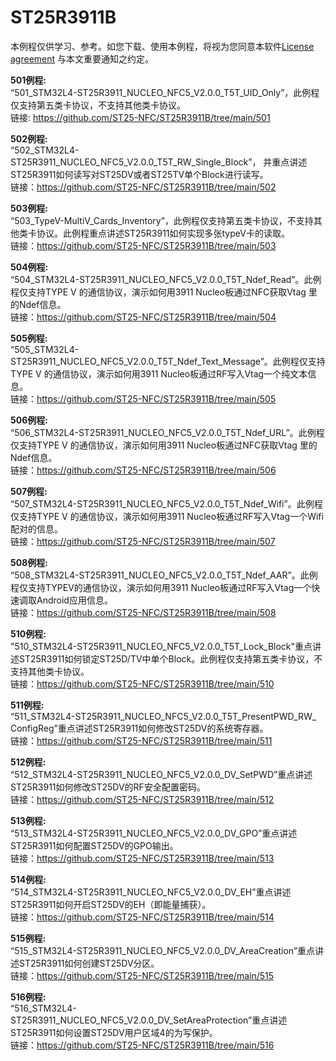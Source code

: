 # ST25R3911B
本例程仅供学习、参考。如您下载、使用本例程，将视为您同意本软件[License agreement](https://github.com/ST25-NFC/SOFTWARE-LICENSE-AGREEMENT/blob/main/SLA.pdf) 与本文重要通知之约定。

**501例程:**<br>
“501_STM32L4-ST25R3911_NUCLEO_NFC5_V2.0.0_T5T_UID_Only”，此例程仅支持第五类卡协议，不支持其他类卡协议。<br>
链接: https://github.com/ST25-NFC/ST25R3911B/tree/main/501

**502例程:**<br>
“502_STM32L4-ST25R3911_NUCLEO_NFC5_V2.0.0_T5T_RW_Single_Block”， 并重点讲述ST25R3911如何读写对ST25DV或者ST25TV单个Block进行读写。<br>
链接：https://github.com/ST25-NFC/ST25R3911B/tree/main/502

**503例程:**<br>
“503_TypeV-MultiV_Cards_Inventory”，此例程仅支持第五类卡协议，不支持其他类卡协议。此例程重点讲述ST25R3911如何实现多张typeV卡的读取。<br>
链接：https://github.com/ST25-NFC/ST25R3911B/tree/main/503

**504例程:**<br>
“504_STM32L4-ST25R3911_NUCLEO_NFC5_V2.0.0_T5T_Ndef_Read”。此例程仅支持TYPE V 的通信协议，演示如何用3911 Nucleo板通过NFC获取Vtag 里的Ndef信息。<br>
链接：https://github.com/ST25-NFC/ST25R3911B/tree/main/504

**505例程:**<br>
“505_STM32L4-ST25R3911_NUCLEO_NFC5_V2.0.0_T5T_Ndef_Text_Message”。此例程仅支持TYPE V 的通信协议，演示如何用3911 Nucleo板通过RF写入Vtag一个纯文本信息。<br>
链接：https://github.com/ST25-NFC/ST25R3911B/tree/main/505

**506例程:**<br>
“506_STM32L4-ST25R3911_NUCLEO_NFC5_V2.0.0_T5T_Ndef_URL”。此例程仅支持TYPE V 的通信协议，演示如何用3911 Nucleo板通过NFC获取Vtag 里的Ndef信息。<br>
链接：https://github.com/ST25-NFC/ST25R3911B/tree/main/506

**507例程:**<br>
“507_STM32L4-ST25R3911_NUCLEO_NFC5_V2.0.0_T5T_Ndef_Wifi”。此例程仅支持TYPE V 的通信协议，演示如何用3911 Nucleo板通过RF写入Vtag一个Wifi配对的信息。<br>
链接：https://github.com/ST25-NFC/ST25R3911B/tree/main/507

**508例程:**<br>
“508_STM32L4-ST25R3911_NUCLEO_NFC5_V2.0.0_T5T_Ndef_AAR”。此例程仅支持TYPEV的通信协议，演示如何用3911 Nucleo板通过RF写入Vtag一个快速调取Android应用信息。<br>
链接：https://github.com/ST25-NFC/ST25R3911B/tree/main/508

**510例程:**<br>
"510_STM32L4-ST25R3911_NUCLEO_NFC5_V2.0.0_T5T_Lock_Block"重点讲述ST25R3911如何锁定ST25D/TV中单个Block。此例程仅支持第五类卡协议，不支持其他类卡协议。<br>
链接：https://github.com/ST25-NFC/ST25R3911B/tree/main/510

**511例程:**<br>
“511_STM32L4-ST25R3911_NUCLEO_NFC5_V2.0.0_T5T_PresentPWD_RW_ ConfigReg”重点讲述ST25R3911如何修改ST25DV的系统寄存器。<br>
链接：https://github.com/ST25-NFC/ST25R3911B/tree/main/511

**512例程:**<br>
“512_STM32L4-ST25R3911_NUCLEO_NFC5_V2.0.0_DV_SetPWD”重点讲述ST25R3911如何修改ST25DV的RF安全配置密码。<br>
链接：https://github.com/ST25-NFC/ST25R3911B/tree/main/512

**513例程:**<br>
“513_STM32L4-ST25R3911_NUCLEO_NFC5_V2.0.0_DV_GPO”重点讲述ST25R3911如何配置ST25DV的GPO输出。<br>
链接：https://github.com/ST25-NFC/ST25R3911B/tree/main/513

**514例程:**<br>
“514_STM32L4-ST25R3911_NUCLEO_NFC5_V2.0.0_DV_EH”重点讲述ST25R3911如何开启ST25DV的EH（即能量捕获）。<br>
链接：https://github.com/ST25-NFC/ST25R3911B/tree/main/514

**515例程:**<br>
“515_STM32L4-ST25R3911_NUCLEO_NFC5_V2.0.0_DV_AreaCreation”重点讲述ST25R3911如何创建ST25DV分区。<br>
链接：https://github.com/ST25-NFC/ST25R3911B/tree/main/515

**516例程:**<br>
“516_STM32L4-ST25R3911_NUCLEO_NFC5_V2.0.0_DV_SetAreaProtection”重点讲述ST25R3911如何设置ST25DV用户区域4的为写保护。<br>
链接：https://github.com/ST25-NFC/ST25R3911B/tree/main/516

